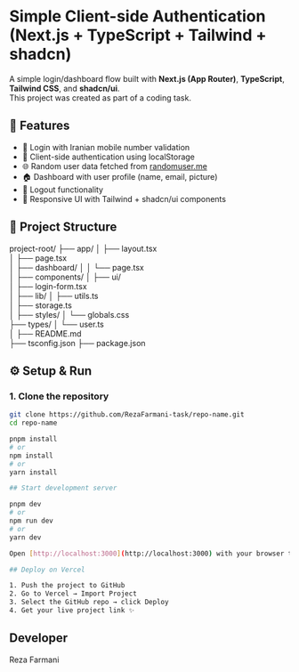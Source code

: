 # Simple Client-side Authentication (Next.js + TypeScript + Tailwind + shadcn)

A simple login/dashboard flow built with **Next.js (App Router)**, **TypeScript**, **Tailwind CSS**, and **shadcn/ui**.  
This project was created as part of a coding task.

## 🚀 Features

- 📱 Login with Iranian mobile number validation
- 🔐 Client-side authentication using localStorage
- 🌐 Random user data fetched from [randomuser.me](https://randomuser.me)
- 🏠 Dashboard with user profile (name, email, picture)
- 🚪 Logout functionality
- 🎨 Responsive UI with Tailwind + shadcn/ui components

## 📂 Project Structure

project-root/
├── app/
│ ├── layout.tsx  
│ ├── page.tsx  
│ ├── dashboard/
│ │ └── page.tsx  
│
├── components/
│ ├── ui/  
│ ├── login-form.tsx  
│
├── lib/
│ ├── utils.ts  
│ ├── storage.ts  
│
├── styles/
│ └── globals.css  
├── types/
│ └── user.ts  
│
├── README.md  
├── tsconfig.json
├── package.json

## ⚙️ Setup & Run

### 1. Clone the repository

```bash
git clone https://github.com/RezaFarmani-task/repo-name.git
cd repo-name

pnpm install
# or
npm install
# or
yarn install

## Start development server

pnpm dev
# or
npm run dev
# or
yarn dev

Open [http://localhost:3000](http://localhost:3000) with your browser to see the result.

## Deploy on Vercel

1. Push the project to GitHub
2. Go to Vercel → Import Project
3. Select the GitHub repo → click Deploy
4. Get your live project link ✨
```

## Developer

Reza Farmani
